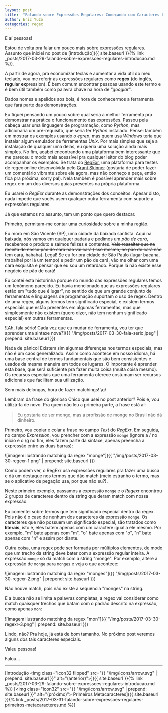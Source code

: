 ```yaml
---
layout: post
title:  "Falando sobre Expressões Regulares: Começando com Caracteres Literais"
author: Eric Yuzo
categories: regex
---
```

E aí pessoas!

Estou de volta pra falar um pouco mais sobre expressões regulares. Assunto que iniciei no post de [introdução]({{ site.baseurl }}{% link _posts/2017-03-29-falando-sobre-expressoes-regulares-introducao.md %}).

A partir de agora, pra economizar teclas e aumentar a vida útil do meu teclado, vou me referir às expressões regulares como **regex** (do inglês, **reg**ular **ex**pression). É bem comum encontrar pessoas usando este termo e é bem útil também como palavra chave na hora de _"googlar"_.

Dados nomes e apelidos aos bois, é hora de conhecermos a ferramenta que fará parte das demonstrações.

Eu fiquei pensando um pouco sobre qual seria a melhor ferramenta pra demonstrar na prática o funcionamento das expressões. Passou pela cabeça usar uma linguagem de programação, como _Python_, mas adicionaria um pré-requisito, que seria ter _Python_ instalado. Pensei também em mostrar os exemplos usando o _egrep_, mas quem usa _Windows_ teria que instalar algum emulador de ferramentas _Unix_. Por mais simples que seja a instalação de qualquer uma delas, eu queria uma solução ainda mais simples. No fim, acabei encontrando uma plataforma bem interessante que me pareceu o modo mais acessível pra qualquer leitor do blog poder acompanhar os exemplos. Se trata do [RegExr](http://regexr.com/), uma plataforma para testes de regex online desenvolvida pelo [Grant Skinner](https://github.com/gskinner) (gostaria de poder fazer um comentário vibrante sobre ele agora, mas não conheço a peça, então fica pra próxima, sorry pal). Nela também é possível aprender mais sobre regex em um dos diversos guias presentes na própria plataforma.

Eu usarei o _RegExr_ durante as demonstrações dos conceitos. Apesar disto, nada impede que vocês usem qualquer outra ferramenta com suporte a expressões regulares.

Já que estamos no assunto, tem um ponto que quero destacar.

Primeiro, permitam-me contar uma curiosidade sobre a minha região.

Eu moro em São Vicente (SP), uma cidade da baixada santista. Aqui na baixada, nós vamos em qualquer padaria e pedimos um _pão de cará_, recebemos o produto e saímos felizes e contentes. ~~Vale ressaltar que na receita do nosso pão de cará não vai cará (isso mesmo, no pão de cará não tem cará, hahaha).~~ Legal! Se eu for pra cidade de São Paulo (lugar bacana, trabalhei por lá um tempo) e pedir um pão de cará, vão me olhar com uma cara esquisita e pensar que eu sou um retardado. Porque lá não existe esse negócio de pão de cará!

Eu contei esta historinha porque no mundo das expressões regulares temos um fenômeno parecido. Eu havia mencionado que as expressões regulares estão em "tudo que é lugar", no sentido de que um grande conjunto de ferramentas e linguagens de programação suportam o uso de regex. Dentro de uma regex, alguns termos tem significado especial, e existem termos especiais que estão presentes em algumas ferramentas, mas que simplesmente não existem (quero dizer, não tem nenhum significado especial) em outras ferramentas.

![Ah, fala sério! Cada vez que eu mudar de ferramenta, vou ter que aprender uma sintaxe nova?]({{ "/img/posts/2017-03-30-fala-serio.jpeg" | prepend: site.baseurl }})

Nada de pânico! Existem sim algumas diferenças nos termos especiais, mas não é um caos generalizado. Assim como acontece em nosso idioma, há uma base central de termos fundamentais que são bem consistentes e usados da mesma maneira em todos os lugares. O importante é aprender esta base, que será suficiente pra fazer muita coisa (muita coisa mesmo). Os recursos especiais que uma ferramenta oferece costumam ser recursos adicionais que facilitam sua utilização.

Sem mais delongas, hora de fazer matchings! \o/

Lembram da frase do glorioso Chico que usei no post anterior? Pois é, vou utilizá-la de novo. Pra quem não leu a primeira parte, a frase está aí:

> Eu gostaria de ser monge, mas a profissão de monge no Brasil não dá dinheiro.

Primeiro, vou copiar e colar a frase no campo _Text_ do _RegExr_. Em seguida, no campo _Expression_, vou prencher com a expressão `monge` (ignore a / no início e o /g no fim, eles fazem parte da sintaxe, apenas preencha a expressão entre as duas barras):

![imagem ilustrando matching da regex "monge"]({{ "/img/posts/2017-03-30-regexr-1.png" | prepend: site.baseurl }})

Como podem ver, o RegExr usa expressões regulares pra fazer uma busca e dá um destaque nos termos que dão match (meio estranho o termo, mas se o aplicativo de pegação usa, por que não eu?).

Neste primeiro exemplo, passamos a expressão `monge` e o _Regexr_ encontrou 2 grupos de caracteres dentro da string que deram match com nossa expressão.

Eu comentei sobre termos que tem significado especial dentro da regex. Pois não é o caso de nenhum dos caracteres da expressão `monge`. Os caracteres que não possuem um significado especial, são tratados como **literais**, isto é, eles batem apenas com um caractere igual a ele mesmo. Por exemplo, "m" bate apenas com "m", "o" bate apenas com "o", "n" bate apenas com "n" e assim por diante.

Outra coisa, uma regex pode ser formada por múltiplos elementos, de modo que um trecho da string deve bater com a expressão regular inteira. A expressão `monge` só dá match com a string "monge". Por exemplo, altere a expressão de `monge` para `monges` e veja o que acontece:

![imagem ilustrando matching da regex "monges"]({{ "/img/posts/2017-03-30-regexr-2.png" | prepend: site.baseurl }})

Não houve match, pois não existe a sequência "monges" na string.

E a busca não se limita a palavras completas, a regex vai considerar como match quaisquer trechos que batam com o padrão descrito na expressão, como apenas `mon`:

![imagem ilustrando matching da regex "mon"]({{ "/img/posts/2017-03-30-regexr-3.png" | prepend: site.baseurl }})

Lindo, não? Pra hoje, já está de bom tamanho. No próximo post veremos alguns dos tais caracteres especiais.

Valeu pessoas!

Falou...

---

<span class="previous-post">[Introdução <img class="icon32 flipped" src="{{ "/img/icons/arrow.svg" | prepend: site.baseurl }}" alt="(anterior)">]({{ site.baseurl }}{% link _posts/2017-03-29-falando-sobre-expressoes-regulares-introducao.md %})</span> <span class="next-post">[<img class="icon32" src="{{ "/img/icons/arrow.svg" | prepend: site.baseurl }}" alt="(próximo)"> Primeiros Metacaracteres]({{ site.baseurl }}{% link _posts/2017-03-31-falando-sobre-expressoes-regulares-primeiros-metacaracteres.md %})</span>
